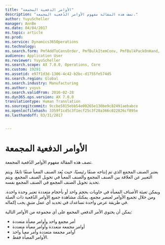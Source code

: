 ```yaml
---
title: "الأوامر الدفعية المجمعة"
description: "تصف هذه المقالة مفهوم الأوامر الدُفعية المجمعة."
author: YuyuScheller
manager: AnnBe
ms.date: 04/04/2017
ms.topic: article
ms.prod: 
ms.service: Dynamics365Operations
ms.technology: 
ms.search.form: PmfAddToConsOrder, PmfBulkItemConv, PmfBulkPackOnHand, PmfConsOrderListPage
audience: Application User
ms.reviewer: YuyuScheller
ms.search.scope: AX 7.0.0, Operations, Core
ms.custom: 19291
ms.assetid: e97f1d3d-1306-4c42-b2bc-d1755fe574d5
ms.search.region: Global
ms.search.industry: Manufacturing
ms.author: yuyus
ms.search.validFrom: 2016-02-28
ms.dyn365.ops.version: AX 7.0.0
translationtype: Human Translation
ms.sourcegitcommit: 9ccbe5815ebb54e00265e130be9c82491aebabce
ms.openlocfilehash: 3359f1cd5c3f1ecf25c3f28a366c022826cf895e
ms.lasthandoff: 03/31/2017


---
```


# <a name="consolidated-batch-orders"></a>الأوامر الدفعية المجمعة

تصف هذه المقالة مفهوم الأوامر الدُفعية المجمعة.

يعتبر الصنف المجمع الذي تم إنتاجه صنفًا رئيسيًا، حيث يُعد الصنف المعبأ صنفًا تابعًا. ويتم التعبير عن العلاقة بين الصنف المجمع والصنف المعبأ في تحويل الصنف المجمع. ويتم تحديد تحويل الصنف المجمع في الصنف المجمع نفسه.  

ويمكن تعبئة الأصناف المعبأة في حاويات بحجم واحد أو بأحجام متعددة تعتبر وحدة واحدة. ومن خلال تجميع الأوامر لعنصر مجمع، يمكنك مشاهدة جميع الأوامر الدُفعية ذات الصلة في طريقة عرض واحدة تساعدك في تحديد أي عمل متبقٍ يجب إكماله.  

يمكن أن يحتوي الأمر الدفعي المجمع على أي مجموعة من الأوامر التالية:

-   أمر مجمع واحد وأوامر معبأة متعددة
-   أوامر مجمعة متعددة وأوامر معبأة متعددة
-   أوامر مجمعة متعددة وأمر معبأ واحد
-   الأوامر المعبأة فقط.



